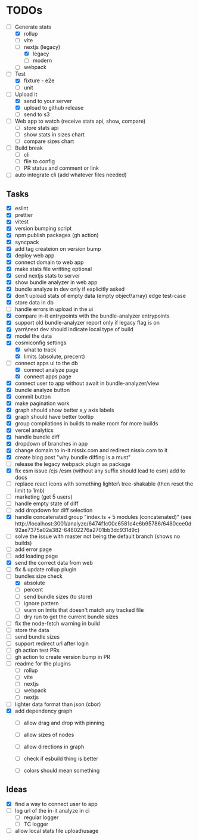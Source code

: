 TODOs
======

- [ ] Generate stats
    - [x] rollup
    - [ ] vite
    - [ ] nextjs (legacy)
        - [x] legacy
        - [ ] modern
    - [ ] webpack
- [ ] Test
    - [x] fixture - e2e
    - [ ] unit
- [ ] Upload it
    - [x] send to your server
    - [x] upload to github release
    - [ ] send to s3
- [ ] Web app to watch (receive stats api, show, compare)
    - [ ] store stats api
    - [ ] show stats in sizes chart
    - [ ] compare sizes chart
- [ ] Build break
    - [ ] cli
    - [ ] file to config
    - [ ] PR status and comment or link
- [ ] auto integrate cli (add whatever files needed)

## Tasks
- [x] eslint
- [x] prettier
- [x] vitest
- [x] version bumping script
- [x] npm publish packages (gh action)
- [x] syncpack
- [x] add tag createion on version bump
- [x] deploy web app
- [x] connect domain to web app
- [x] make stats file writting optional
- [x] send nextjs stats to server
- [x] show bundle analyzer in web app
- [x] bundle analyze in dev only if explicitly asked
- [x] don't upload stats of empty data (empty object\array) edge test-case
- [x] store data in db
- [ ] handle errors in upload in the ui
- [x] compare in-it entrypoints with the bundle-analyzer entrypoints
- [x] support old bundle-analyzer report only if legacy flag is on
- [x] yarn\next dev should indicate local type of build
- [x] model the data
- [x] cosmiconfig settings
    - [x] what to track
    - [x] limits (absolute, precent)
- [ ] connect apps ui to the db
    - [x] connect analyze page
    - [x] connect apps page
- [x] connect user to app without await in bundle-analyzer/view
- [x] bundle analyze button
- [x] commit button
- [x] make pagination work
- [x] graph should show better x,y axis labels
- [x] graph should have better tooltip
- [x] group compilations in builds to make room for more builds
- [x] vercel analytics
- [x] handle bundle diff
- [x] dropdown of branches in app
- [x] change domain to in-it.nissix.com and redirect nissix.com to it
- [x] create blog post "why bundle diffing is a must"
- [ ] release the legacy webpack plugin as package
- [x] fix esm issue /cjs /esm  (without any suffix should lead to esm) add to docs
- [ ] replace react icons with something lighter\ tree-shakable (then reset the limit to 1mb)
- [ ] marketing (get 5 users)
- [ ] handle empty state of diff
- [ ] add dropdown for diff selection
- [x] handle concatenated group "index.ts + 5 modules (concatenated)" (see http://localhost:3001/analyze/6474f1c00c6581c4e6b95786/6480cee0d92ae7375a02a382-64802276a2701bb3dc931d9c)
- [ ] solve the issue with master not being the default branch (shows no builds)
- [ ] add error page
- [ ] add loading page
- [x] send the correct data from web
- [ ] fix & update rollup plugin
- [ ] bundles size check
    - [x] absolute
    - [ ] percent
    - [ ] send bundle sizes (to store)
    - [ ] ignore pattern
    - [ ] warn on lmits that doesn't match any tracked file
    - [ ] dry run to get the current bundle sizes
- [ ] fix the node-fetch warning in build
- [ ] store the data
- [ ] send bundle sizes
- [ ] support redirect url after login
- [ ] gh action test PRs
- [ ] gh action to create version bump in PR
- [ ] readme for the plugins
    - [ ] rollup
    - [ ] vite
    - [ ] nextjs
    - [ ] webpack
    - [ ] nextjs
- [ ] lighter data format than json (cbor)
- [x] add dependency graph
    - [ ] allow drag and drop with pinning
    - [ ] allow sizes of nodes
    - [ ] allow directions in graph
    - [ ] check if esbuild thing is better
    - [ ] colors should mean something


## Ideas
- [x] find a way to connect user to app
- [ ] log url of the in-it analyze in ci
    - [ ] regular logger
    - [ ] TC logger
- [ ] allow local stats file upload\usage